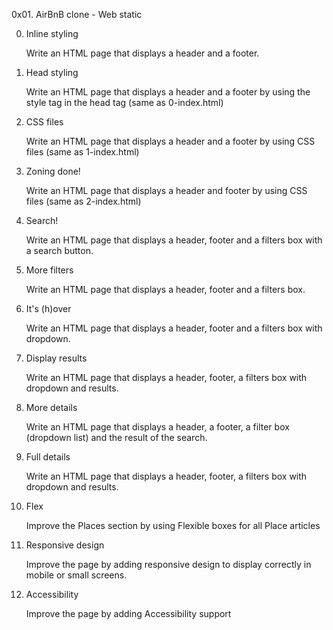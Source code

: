 0x01. AirBnB clone - Web static

0. Inline styling

    Write an HTML page that displays a header and a footer.

1. Head styling

    Write an HTML page that displays a header and a footer by using the style tag in the head tag (same as 0-index.html)

2. CSS files

    Write an HTML page that displays a header and a footer by using CSS files (same as 1-index.html)

3. Zoning done!

    Write an HTML page that displays a header and footer by using CSS files (same as 2-index.html)

4. Search!

    Write an HTML page that displays a header, footer and a filters box with a search button.

5. More filters

    Write an HTML page that displays a header, footer and a filters box.

6. It's (h)over

    Write an HTML page that displays a header, footer and a filters box with dropdown.

7. Display results

    Write an HTML page that displays a header, footer, a filters box with dropdown and results.

8. More details

    Write an HTML page that displays a header, a footer, a filter box (dropdown list) and the result of the search.

9. Full details

    Write an HTML page that displays a header, footer, a filters box with dropdown and results.

10. Flex

    Improve the Places section by using Flexible boxes for all Place articles

11. Responsive design

    Improve the page by adding responsive design to display correctly in mobile or small screens.

12. Accessibility

    Improve the page by adding Accessibility support
